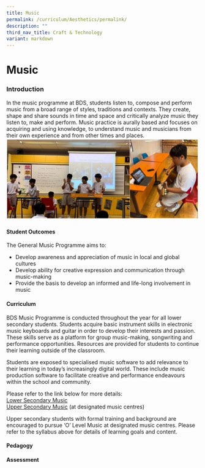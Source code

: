 ```yaml
---
title: Music
permalink: /curriculum/Aesthetics/permalink/
description: ""
third_nav_title: Craft & Technology
variant: markdown
---
```

Music
=====

### Introduction
In the music programme at BDS, students listen to, compose and perform music from a broad range of styles, traditions and contexts. They create, shape and share sounds in time and space and critically analyze music they listen to, make and perform. Music practice is aurally based and focuses on acquiring and using knowledge, to understand music and musicians from their own experience and from other times and places.
 ![Music1](/images/Curriculum/Craft%20&amp;%20Technology/Music1.JPG)
#### Student Outcomes
The General Music Programme aims to: <br>
* Develop awareness and appreciation of music in local and global cultures<br>
* Develop ability for creative expression and communication through music-making<br>
* Provide the basis to develop an informed and life-long involvement in music

#### Curriculum
BDS Music Programme is conducted throughout the year for all lower secondary students. Students acquire basic instrument skills in electronic music keyboards and guitar in order to develop their interests and passion. These skills serve as a platform for group music-making, songwriting and performance opportunities. Resources are provided for students to continue their learning outside of the classroom.<br>

Students are exposed to specialised music software to add relevance to their learning in today’s increasingly digital world. These include music production software to facilitate creative and performance endeavours within the school and community.<br>

Please refer to the link below for more details:<br>
[Lower Secondary Music](https://go.gov.sg/lowersecmusicsyllabus) <br>
[Upper Secondary Music](https://go.gov.sg/uppersecondarymusic) (at designated music centres)

Upper secondary students with formal training and background are encouraged to pursue ‘O’ Level Music at designated music centres. Please refer to the syllabus above for details of learning goals and content.

#### Pedagogy


#### Assessment